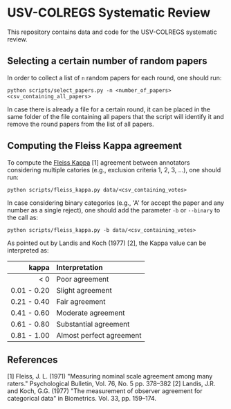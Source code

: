 # USV-COLREGS Systematic Review

This repository contains data and code for the USV-COLREGS systematic review.


## Selecting a certain number of random papers

In order to collect a list of `n` random papers for each round, one should run:

```
python scripts/select_papers.py -n <number_of_papers> <csv_containing_all_papers>
```

In case there is already a file for a certain round, it can be placed in the same folder of the file containing all papers that the script will identify it and remove the round papers from the list of all papers.

## Computing the Fleiss Kappa agreement

To compute the [Fleiss Kappa](https://en.wikipedia.org/wiki/Fleiss%27_kappa) [1] agreement between annotators considering multiple catories (e.g., exclusion criteria 1, 2, 3, ...), one should run:

```
python scripts/fleiss_kappa.py data/<csv_containing_votes>
```

In case considering binary categories (e.g., 'A' for accept the paper and any number as a single reject), one should add the parameter `-b` or `--binary` to the call as:

```
python scripts/fleiss_kappa.py -b data/<csv_containing_votes>
```

As pointed out by Landis and Koch (1977) [2], the Kappa value can be interpreted as:

|       kappa | Interpretation           |
| ----------: | :----------------------- |
|         < 0 | Poor agreement           |
| 0.01 - 0.20 | Slight agreement         |
| 0.21 - 0.40 | Fair agreement           |
| 0.41 - 0.60 | Moderate agreement       |
| 0.61 - 0.80 | Substantial agreement    |
| 0.81 - 1.00 | Almost perfect agreement |


## References

[1] Fleiss, J. L. (1971) "Measuring nominal scale agreement among many raters." Psychological Bulletin, Vol. 76, No. 5 pp. 378–382
[2] Landis, J.R. and Koch, G.G. (1977) "The measurement of observer agreement for categorical data" in Biometrics. Vol. 33, pp. 159–174.
